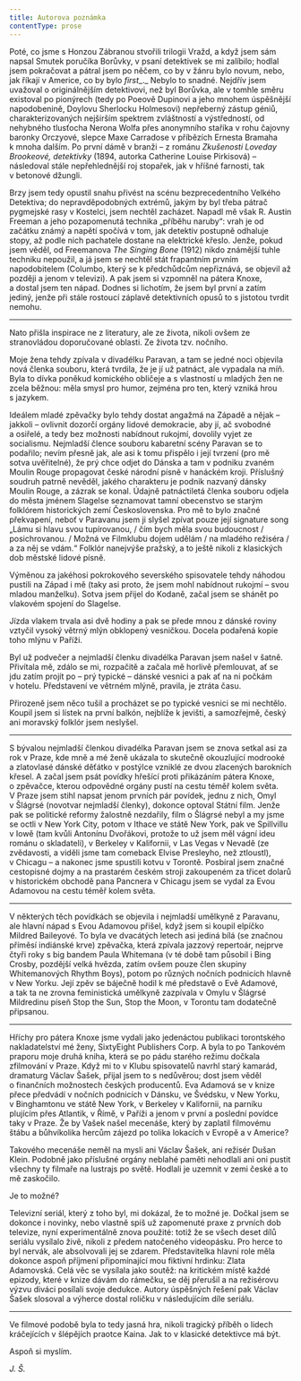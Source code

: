 ```yaml
---
title: Autorova poznámka
contentType: prose
---
```


<section>

Poté, co jsme s Honzou Zábranou stvořili trilogii Vražd, a když jsem sám napsal Smutek poručíka Borůvky, v psaní detektivek se mi zalíbilo; hodlal jsem pokračovat a pátral jsem po něčem, co by v žánru bylo novum, nebo, jak říkají v Americe, co by bylo _first__._ Nebylo to snadné. Nejdřív jsem uvažoval o originálnějším detektivovi, než byl Borůvka, ale v tomhle směru existoval po pionýrech (tedy po Poeově Dupinovi a jeho mnohem úspěšnější napodobenině, Doylovu Sherlocku Holmesovi) nepřeberný zástup géniů, charakterizovaných nejširším spektrem zvláštností a výstředností, od nehybného tlusťocha Nerona Wolfa přes anonymního staříka v rohu čajovny baronky Orczyové, slepce Maxe Carradose v příbězích Ernesta Bramaha k mnoha dalším. Po první dámě v branži – z románu _Zkušenosti Loveday Brookeové, detektivky_ (1894, autorka Catherine Louise Pirkisová) – následoval stále nepřehlednější roj stopařek, jak v hříšné farnosti, tak v betonové džungli.

Brzy jsem tedy opustil snahu přivést na scénu bezprecedentního Velkého Detektiva; do nepravděpodobných extrémů, jakým by byl třeba pátrač pygmejské rasy v Kostelci, jsem nechtěl zacházet. Napadl mě však R. Austin Freeman a jeho pozapomenutá technika „příběhu naruby“: vrah je od začátku známý a napětí spočívá v tom, jak detektiv postupně odhaluje stopy, až podle nich pachatele dostane na elektrické křeslo. Jenže, pokud jsem věděl, od Freemanova _The Singing Bone_ (1912) nikdo známější tuhle techniku nepoužil, a já jsem se nechtěl stát frapantním prvním napodobitelem (Columbo, který se k předchůdcům nepřiznává, se objevil až později a jenom v televizi). A pak jsem si vzpomněl na pátera Knoxe, a dostal jsem ten nápad. Dodnes si lichotím, že jsem byl první a zatím jediný, jenže při stále rostoucí záplavě detektivních opusů to s jistotou tvrdit nemohu.

* * *

Nato přišla inspirace ne z literatury, ale ze života, nikoli ovšem ze stranovládou doporučované oblasti. Ze života tzv. nočního.

Moje žena tehdy zpívala v divadélku Paravan, a tam se jedné noci objevila nová členka souboru, která tvrdila, že je jí už patnáct, ale vypadala na míň. Byla to dívka poněkud komického obličeje a s vlastností u mladých žen ne zcela běžnou: měla smysl pro humor, zejména pro ten, který vzniká hrou s jazykem.

Ideálem mladé zpěvačky bylo tehdy dostat angažmá na Západě a nějak – jakkoli – ovlivnit dozorčí orgány lidové demokracie, aby jí, ač svobodné a osiřelé, a tedy bez možnosti nabídnout rukojmí, dovolily vyjet ze socialismu. Nejmladší člence souboru kabaretní scény Paravan se to podařilo; nevím přesně jak, ale asi k tomu přispělo i její tvrzení (pro mě sotva uvěřitelné), že prý chce odjet do Dánska a tam v podniku zvaném Moulin Rouge propagovat české národní písně v hanáckém kroji. Příslušný soudruh patrně nevěděl, jakého charakteru je podnik nazvaný dánsky Moulin Rouge, a zázrak se konal. Údajně patnáctiletá členka souboru odjela do města jménem Slagelse seznamovat tamní obecenstvo se starým folklórem historických zemí Československa. Pro mě to bylo značné překvapení, neboť v Paravanu jsem ji slyšel zpívat pouze její signature song „Lámu si hlavu svou tupírovanou, / čím bych měla svou budoucnost / posichrovanou. / Možná ve Filmklubu dojem udělám / na mladého režiséra / a za něj se vdám.“ Folklór nanejvýše pražský, a to ještě nikoli z klasických dob městské lidové písně.

Výměnou za jakéhosi pokrokového severského spisovatele tehdy náhodou pustili na Západ i mě (taky asi proto, že jsem mohl nabídnout rukojmí – svou mladou manželku). Sotva jsem přijel do Kodaně, začal jsem se shánět po vlakovém spojení do Slagelse.

Jízda vlakem trvala asi dvě hodiny a pak se přede mnou z dánské roviny vztyčil vysoký větrný mlýn obklopený vesničkou. Docela podařená kopie toho mlýnu v Paříži.

Byl už podvečer a nejmladší členku divadélka Paravan jsem našel v šatně. Přivítala mě, zdálo se mi, rozpačitě a začala mě horlivě přemlouvat, ať se jdu zatím projít po – prý typické – dánské vesnici a pak ať na ni počkám v hotelu. Představení ve větrném mlýně, pravila, je ztráta času.

Přirozeně jsem něco tušil a procházet se po typické vesnici se mi nechtělo. Koupil jsem si lístek na první balkón, nejblíže k jevišti, a samozřejmě, český ani moravský folklór jsem neslyšel.

* * *

S bývalou nejmladší členkou divadélka Paravan jsem se znova setkal asi za rok v Praze, kde mně a mé ženě ukázala to skutečně okouzlující modrooké a zlatovlasé dánské děťátko v postýlce vzniklé ze dvou zlacených barokních křesel. A začal jsem psát povídky hřešící proti přikázáním pátera Knoxe, o zpěvačce, kterou odpovědné orgány pustí na cestu téměř kolem světa. V Praze jsem stihl napsat jenom prvních pár povídek, jednu z nich, Omyl v Šlágrsé (novotvar nejmladší členky), dokonce optoval Státní film. Jenže pak se politické reformy žalostně nezdařily, film o Šlágrsé nebyl a my jsme se octli v New York City, potom v Ithace ve státě New York, pak ve Spillvillu v Iowě (tam kvůli Antonínu Dvořákovi, protože to už jsem měl vágní ideu románu o skladateli), v Berkeley v Kalifornii, v Las Vegas v Nevadě (ze zvědavosti, a viděli jsme tam comeback Elvise Presleyho, než ztloustl), v Chicagu – a nakonec jsme spustili kotvu v Torontě. Posbíral jsem značné cestopisné dojmy a na prastarém českém stroji zakoupeném za třicet dolarů v historickém obchodě pana Pancnera v Chicagu jsem se vydal za Evou Adamovou na cestu téměř kolem světa.

* * *

V některých těch povídkách se objevila i nejmladší umělkyně z Paravanu, ale hlavní nápad s Evou Adamovou přišel, když jsem si koupil elpíčko Mildred Baileyové. To byla ve dvacátých letech asi jediná bílá (se značnou příměsí indiánské krve) zpěvačka, která zpívala jazzový repertoár, nejprve čtyři roky s big bandem Paula Whitemana (v té době tam působil i Bing Crosby, pozdější velká hvězda, zatím ovšem pouze člen skupiny Whitemanových Rhythm Boys), potom po různých nočních podnicích hlavně v New Yorku. Její zpěv se báječně hodil k mé představě o Evě Adamové, a tak ta ne zrovna feministická umělkyně zazpívala v Omylu v Šlágrsé Mildredinu píseň Stop the Sun, Stop the Moon, v Torontu tam dodatečně připsanou.

* * *

Hříchy pro pátera Knoxe jsme vydali jako jedenáctou publikaci torontského nakladatelství mé ženy, SixtyEight Publishers Corp. A byla to po Tankovém praporu moje druhá kniha, která se po pádu starého režimu dočkala zfilmování v Praze. Když mi to v Klubu spisovatelů navrhl starý kamarád, dramaturg Václav Šašek, přijal jsem to s nedůvěrou; dost jsem věděl o finančních možnostech českých producentů. Eva Adamová se v knize přece předvádí v nočních podnicích v Dánsku, ve Švédsku, v New Yorku, v Binghamtonu ve státě New York, v Berkeley v Kalifornii, na parníku plujícím přes Atlantik, v Římě, v Paříži a jenom v první a poslední povídce taky v Praze. Že by Vašek našel mecenáše, který by zaplatil filmovému štábu a bůhvíkolika hercům zájezd po tolika lokacích v Evropě a v Americe?

Takového mecenáše neměl na mysli ani Václav Šašek, ani režisér Dušan Klein. Podobně jako příslušné orgány neblahé paměti nehodlali ani oni pustit všechny ty filmaře na lustrajs po světě. Hodlali je uzemnit v zemi české a to mě zaskočilo.

Je to možné?

Televizní seriál, který z toho byl, mi dokázal, že to možné je. Dočkal jsem se dokonce i novinky, nebo vlastně spíš už zapomenuté praxe z prvních dob televize, nyní experimentálně znova použité: totiž že se všech deset dílů seriálu vysílalo živě, nikoli z předem natočeného videopásku. Pro herce to byl nervák, ale absolvovali jej se zdarem. Představitelka hlavní role měla dokonce aspoň příjmení připomínající mou fiktivní hrdinku: Zlata Adamovská. Celá věc se vysílala jako soutěž: na kritickém místě každé epizody, které v knize dávám do rámečku, se děj přerušil a na režisérovu výzvu diváci posílali svoje dedukce. Autory úspěšných řešení pak Václav Šašek slosoval a výherce dostal roličku v následujícím díle seriálu.

* * *

Ve filmové podobě byla to tedy jasná hra, nikoli tragický příběh o lidech kráčejících v šlépějích praotce Kaina. Jak to v klasické detektivce má být.

Aspoň si myslím.

_J. Š._

</section>

[^1]: Pro čtenáře, kteří nečetli knihu _Smutek poručíka Borůvky_: Příslušnice s drdolem tam vystupuje asi v té roli, v jaké v _Hř__íších pro pátera Knoxe_ vystupuje Eva Adamová. Na rozdíl od poručíka má příslušnice jakési ponětí o genetice, a proto se jí nezdá, že by _žena s šedivýma_ _očima a modrooký muž měli spolu dceru s_ _očima jako zelenooká kočka_. Šedooká paní Borůvková byla kdysi poručíkovou žákyní, v době, kdy ještě vyučoval tělocviku na Vyšší dívčí sociální škole. Bezprostřední pohnutkou k svatbě byla právě zelenooká Zuzanka, která se - kupodivu plně vyvinutá - narodila v pátém měsíci (počítáno od svatby).
